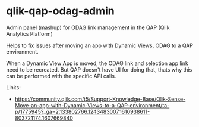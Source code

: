 # qlik-qap-odag-admin
Admin panel (mashup) for ODAG link management in the QAP (Qlik Analytics Platform)

Helps to fix issues after moving an app with Dynamic Views, ODAG to a QAP environment.

When a Dynamic View App is moved, the ODAG link and selection app link need to be recreated. 
But QAP doesn't have UI for doing that, thats why this can be performed with the specific API calls.  

Links:
- https://community.qlik.com/t5/Support-Knowledge-Base/Qlik-Sense-Move-an-app-with-Dynamic-Views-to-a-QAP-environment/ta-p/1775945?_ga=2.133802766.1243483007.1610938611-803721174.1607669840
